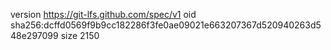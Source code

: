 version https://git-lfs.github.com/spec/v1
oid sha256:dcffd0569f9b9cc182286f3fe0ae09021e663207367d520940263d548e297099
size 2150
